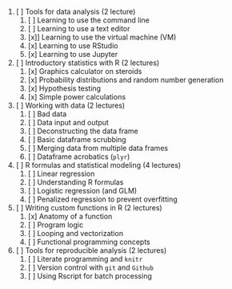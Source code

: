 1. [ ] Tools for data analysis (2 lecture)
    1. [ ] Learning to use the command line
    2. [ ] Learning to use a text editor
    3. [x]] Learning to use the virtual machine (VM)
	4. [x] Learning to use RStudio
	5. [x] Learning to use Jupyter
2. [ ] Introductory statistics with R (2 lectures)
    1. [x] Graphics calculator on steroids
    2. [x] Probability distributions and random number generation
    2. [x] Hypothesis testing
    3. [x] Simple power calculations
3. [ ] Working with data (2 lectures)
    1. [ ] Bad data 
    1. [ ] Data input and output
    2. [ ] Deconstructing the data frame
    3. [ ] Basic dataframe scrubbing
    2. [ ] Merging data from multiple data frames 
	4. [ ] Dataframe acrobatics (`plyr`)
5. [ ] R formulas and statistical modeling (4 lectures)
    1. [ ] Linear regression
	2. [ ] Understanding R formulas
    3. [ ] Logistic regression (and GLM)
	4. [ ] Penalized regression to prevent overfitting
7. [ ] Writing custom functions in R (2 lectures)
    1. [x] Anatomy of a function
    2. [ ] Program logic
    3. [ ] Looping and vectorization
    4. [ ] Functional programming concepts
8. [ ] Tools for reproducible analysis (2 lectures)
    1. [ ] Literate programming and `knitr`
    2. [ ] Version control with `git` and `Github`
    3. [ ] Using Rscript for batch processing

